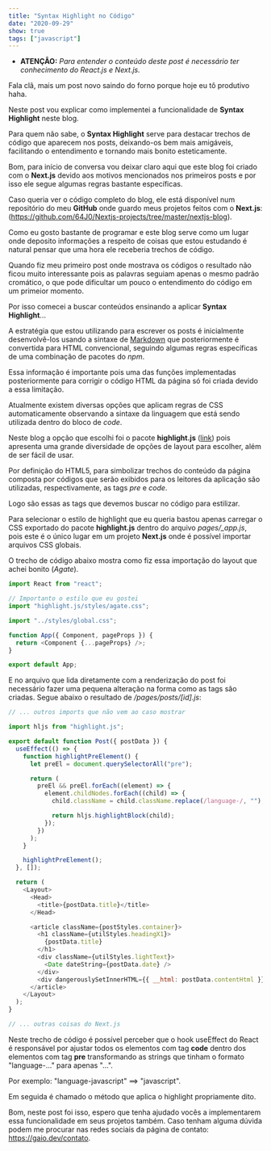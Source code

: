 ```yaml
---
title: "Syntax Highlight no Código"
date: "2020-09-29"
show: true
tags: ["javascript"]
---
```


* **ATENÇÂO:** *Para entender o conteúdo deste post é necessário ter conhecimento do React.js e Next.js.*

Fala clã, mais um post novo saindo do forno porque hoje eu tô produtivo haha.

Neste post vou explicar como implementei a funcionalidade de **Syntax Highlight** neste blog.

Para quem não sabe, o **Syntax Highlight** serve para destacar trechos de código que aparecem nos posts, deixando-os bem mais amigáveis, facilitando o entendimento e tornando mais bonito esteticamente.

Bom, para início de conversa vou deixar claro aqui que este blog foi criado com o **Next.js** devido aos motivos mencionados nos primeiros posts e por isso ele segue algumas regras bastante específicas.

Caso queria ver o código completo do blog, ele está disponível num repositório do meu **GitHub** onde guardo meus projetos feitos com o **Next.js**: (https://github.com/64J0/Nextjs-projects/tree/master/nextjs-blog).

Como eu gosto bastante de programar e este blog serve como um lugar onde deposito informações a respeito de coisas que estou estudando é natural pensar que uma hora ele receberia trechos de código.

Quando fiz meu primeiro post onde mostrava os códigos o resultado não ficou muito interessante pois as palavras seguiam apenas o mesmo padrão cromático, o que pode dificultar um pouco o entendimento do código em um primeior momento.

Por isso comecei a buscar conteúdos ensinando a aplicar **Syntax Highlight**...

A estratégia que estou utilizando para escrever os posts é inicialmente desenvolvê-los usando a sintaxe de [Markdown](https://pt.wikipedia.org/wiki/Markdown) que posteriormente é convertida para HTML convencional, seguindo algumas regras específicas de uma combinação de pacotes do *npm*.

Essa informação é importante pois uma das funções implementadas posteriormente para corrigir o código HTML da página só foi criada devido a essa limitação.

Atualmente existem diversas opções que aplicam regras de CSS automaticamente observando a sintaxe da linguagem que está sendo utilizada dentro do bloco de *code*.

Neste blog a opção que escolhi foi o pacote **highlight.js** ([link](https://highlightjs.org/)) pois apresenta uma grande diversidade de opções de layout para escolher, além de ser fácil de usar.

Por definição do HTML5, para simbolizar trechos do conteúdo da página composta por códigos que serão exibidos para os leitores da aplicação são utilizadas, respectivamente, as tags *pre* e *code*.

Logo são essas as tags que devemos buscar no código para estilizar.

Para selecionar o estilo de highlight que eu queria bastou apenas carregar o CSS exportado do pacote **highlight.js** dentro do arquivo *pages/_app.js*, pois este é o único lugar em um projeto **Next.js** onde é possível importar arquivos CSS globais.

O trecho de código abaixo mostra como fiz essa importação do layout que achei bonito (*Agate*).

```javascript
import React from "react";

// Importanto o estilo que eu gostei
import "highlight.js/styles/agate.css";

import "../styles/global.css";

function App({ Component, pageProps }) {
  return <Component {...pageProps} />;
}

export default App;
```

E no arquivo que lida diretamente com a renderização do post foi necessário fazer uma pequena alteração na forma como as tags são criadas. Segue abaixo o resultado de */pages/posts/[id].js*:

```javascript
// ... outros imports que não vem ao caso mostrar

import hljs from "highlight.js";

export default function Post({ postData }) {
  useEffect(() => {
    function highlightPreElement() {
      let preEl = document.querySelectorAll("pre");

      return (
        preEl && preEl.forEach((element) => {
          element.childNodes.forEach((child) => {
            child.className = child.className.replace(/language-/, "");

            return hljs.highlightBlock(child);
          });
        })
      );
    }

    highlightPreElement();
  }, []);

  return (
    <Layout>
      <Head>
        <title>{postData.title}</title>
      </Head>

      <article className={postStyles.container}>
        <h1 className={utilStyles.headingX1}>
          {postData.title}
        </h1>
        <div className={utilStyles.lightText}>
          <Date dateString={postData.date} />
        </div>
        <div dangerouslySetInnerHTML={{ __html: postData.contentHtml }} />
      </article>
    </Layout>
  );
}

// ... outras coisas do Next.js
```

Neste trecho de código é possível perceber que o hook useEffect do React é responsável por ajustar todos os elementos com tag **code** dentro dos elementos com tag **pre** transformando as strings que tinham o formato "language-..." para apenas "...".

Por exemplo: "language-javascript" ==> "javascript".

Em seguida é chamado o método que aplica o highlight propriamente dito.

Bom, neste post foi isso, espero que tenha ajudado vocês a implementarem essa funcionalidade em seus projetos também. Caso tenham alguma dúvida podem me procurar nas redes sociais da página de contato: https://gaio.dev/contato.

